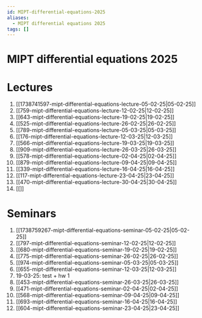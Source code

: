 ```yaml
---
id: MIPT-differential-equations-2025
aliases:
  - MIPT differential equations 2025
tags: []
---
```


# MIPT differential equations 2025

# Lectures

1. [[1738741597-mipt-differential-equations-lecture-05-02-25|05-02-25]]
2. [[759-mipt-differential-equations-lecture-12-02-25|12-02-25]]
3. [[643-mipt-differential-equations-lecture-19-02-25|19-02-25]]
4. [[525-mipt-differential-equations-lecture-26-02-25|26-02-25]]
5. [[789-mipt-differential-equations-lecture-05-03-25|05-03-25]]
6. [[176-mipt-differential-equations-lecture-12-03-25|12-03-25]]
7. [[566-mipt-differential-equations-lecture-19-03-25|19-03-25]]
8. [[909-mipt-differential-equations-lecture-26-03-25|26-03-25]]
9. [[578-mipt-differential-equations-lecture-02-04-25|02-04-25]]
10. [[879-mipt-differential-equations-lecture-09-04-25|09-04-25]]
11. [[339-mipt-differential-equations-lecture-16-04-25|16-04-25]]
12. [[117-mipt-differential-equations-lecture-23-04-25|23-04-25]]
13. [[470-mipt-differential-equations-lecture-30-04-25|30-04-25]]
14. [[]]

# Seminars

1. [[1738759267-mipt-differential-equations-seminar-05-02-25|05-02-25]]
2. [[797-mipt-differential-equations-seminar-12-02-25|12-02-25]]
3. [[680-mipt-differential-equations-seminar-19-02-25|19-02-25]]
4. [[775-mipt-differential-equations-seminar-26-02-25|26-02-25]]
5. [[974-mipt-differential-equations-seminar-05-03-25|05-03-25]]
6. [[655-mipt-differential-equations-seminar-12-03-25|12-03-25]]
7. 19-03-25: test + hw 1
8. [[453-mipt-differential-equations-seminar-26-03-25|26-03-25]]
9. [[471-mipt-differential-equations-seminar-02-04-25|02-04-25]]
10. [[568-mipt-differential-equations-seminar-09-04-25|09-04-25]]
11. [[693-mipt-differential-equations-seminar-16-04-25|16-04-25]]
12. [[604-mipt-differential-equations-seminar-23-04-25|23-04-25]]
